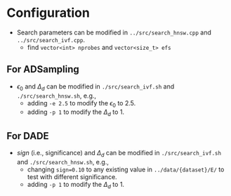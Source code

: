 # Configuration
* Search parameters can be modified in `../src/search_hnsw.cpp` and `../src/search_ivf.cpp`.
    * find `vector<int> nprobes` and `vector<size_t> efs`
## For ADSampling
* $\epsilon_0$ and $\Delta_d$ can be modified in `./src/search_ivf.sh` and `./src/search_hnsw.sh`, e.g.,
    * adding `-e 2.5` to modify the $\epsilon_0$ to 2.5.
    * adding `-p 1` to modify the $\Delta_d$ to 1.
## For DADE
* $sign$ (i.e., significance) and $\Delta_d$ can be modified in `./src/search_ivf.sh` and `./src/search_hnsw.sh`, e.g.,
    * changing `sign=0.10` to any existing value in `../data/{dataset}/E/` to test with different significance.
    * adding `-p 1` to modify the $\Delta_d$ to 1.